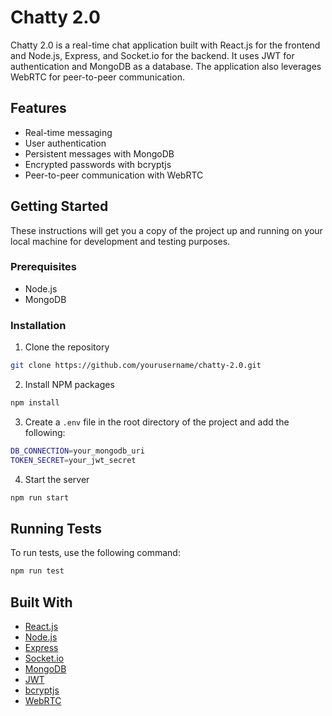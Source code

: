 # Chatty 2.0

Chatty 2.0 is a real-time chat application built with React.js for the frontend and Node.js, Express, and Socket.io for the backend. It uses JWT for authentication and MongoDB as a database. The application also leverages WebRTC for peer-to-peer communication.

## Features

- Real-time messaging
- User authentication
- Persistent messages with MongoDB
- Encrypted passwords with bcryptjs
- Peer-to-peer communication with WebRTC

## Getting Started

These instructions will get you a copy of the project up and running on your local machine for development and testing purposes.

### Prerequisites

- Node.js
- MongoDB

### Installation

1. Clone the repository
```bash
git clone https://github.com/yourusername/chatty-2.0.git
```

2. Install NPM packages
```bash
npm install
```

3. Create a `.env` file in the root directory of the project and add the following:
```bash
DB_CONNECTION=your_mongodb_uri
TOKEN_SECRET=your_jwt_secret
```

4. Start the server
```bash
npm run start
```

## Running Tests

To run tests, use the following command:
```bash
npm run test
```

## Built With

- [React.js](https://reactjs.org/)
- [Node.js](https://nodejs.org/)
- [Express](https://expressjs.com/)
- [Socket.io](https://socket.io/)
- [MongoDB](https://www.mongodb.com/)
- [JWT](https://jwt.io/)
- [bcryptjs](https://www.npmjs.com/package/bcryptjs)
- [WebRTC](https://webrtc.org/)


